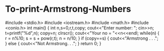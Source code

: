 # To-print-Armstrong-Numbers

#include <stdio.h>
#include <iostream.h>
#include <math.h>
#include <conio.h>
int main()
{
int n,s=0,r,t,copy;
cout<<"Enter number: ";
cin>>n;
t=printf("%d",n);
copy=n;
clrscr();
cout<<"Your no = "<<n<<endl;
while(n)
{
r = n%10;
s = s + pow(r,t);
n = n/10;
}
if (copy==s)
{
cout<<"Armstrong . . .";
}
else
{
cout<<"Not Armstrong. . .";
}
return 0;
}
